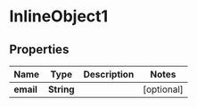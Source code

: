 

# InlineObject1


## Properties

Name | Type | Description | Notes
------------ | ------------- | ------------- | -------------
**email** | **String** |  |  [optional]



